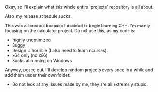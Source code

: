 Okay, so I'll explain what this whole entire 'projects' repository is all about.

Also, my release schedule sucks.

This was all created because I decided to begin learning C++. I'm mainly focusing on the calculator project.
Do not use this, as my code is:

* Highly unoptimized
* Buggy
* Design is horrible (I also need to learn ncurses).
* x64 only (no x86)
* Sucks at running on Windows

Anyway, peace out. I'll develop random projects every once in a while and add them under their own folder. 


* Do not look at any issues made by me, they are all extremely stupid.
